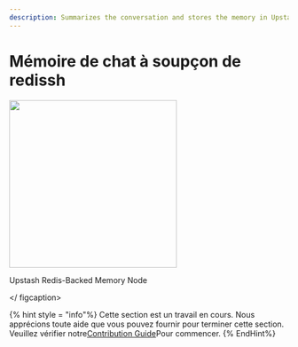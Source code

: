 ```yaml
---
description: Summarizes the conversation and stores the memory in Upstash Redis server.
---
```


# Mémoire de chat à soupçon de redissh

<gigne> <img src = "../../../. GitBook / Assets / Image (112) .png" alt = "" width = "302"> <figcaption> <p> Upstash Redis-Backed Memory Node </p> </ figcaption> </pigucial>

{% hint style = "info"%}
Cette section est un travail en cours. Nous apprécions toute aide que vous pouvez fournir pour terminer cette section. Veuillez vérifier notre[Contribution Guide](broken-reference)Pour commencer.
{% EndHint%}
